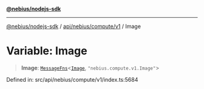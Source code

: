 [**@nebius/nodejs-sdk**](../../../../../README.md)

***

[@nebius/nodejs-sdk](../../../../../README.md) / [api/nebius/compute/v1](../README.md) / Image

# Variable: Image

> **Image**: [`MessageFns`](../../../../../runtime/protos/core/interfaces/MessageFns.md)\<[`Image`](../interfaces/Image.md), `"nebius.compute.v1.Image"`\>

Defined in: src/api/nebius/compute/v1/index.ts:5684
